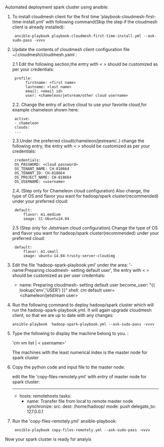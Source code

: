 Automated deployment spark cluster using ansible:

1. To install cloudmesh client for the first time 'playbook-cloudmesh-first-time-install.yml' with following command(Skip the step if the cloudmesh client is already installed):

        ansible-playbook playbook-cloudmesh-first-time-install.yml --ask-sudo-pass -vvvv


2. Update the contents of cloudmesh client configuration file ~/.cloudmesh/cloudmesh.yaml : 

	2.1 Edit the following section,the entry with < > should be customized as per your credentials:

		profile:
		     firstname: <first name>
		     lastname: <last name>
		     email: <email id>
		     user: <chameleon/jetsream/other cloud username>


	2.2. Change the entry of active cloud to use your favorite cloud,for example chameleon shown here:


		active:
		- chameleon
		clouds:
		...


	2.3.Under the preferred cloud(chameleon/jestream/..) change the following entry, the entry with < > should be customized as per your credentials:

		credentials:
		OS_PASSWORD: <cloud password>
		OS_TENANT_NAME: CH-818664
		OS_TENANT_ID: CH-818664
		OS_PROJECT_NAME: CH-818664
		OS_USERNAME: <username>


	2.4. (Step only for Chameleon cloud configuration) Also change, the type of OS and flavor you want for hadoop/spark cluster(recommended) under your preferred cloud:

		default:
			flavor: m1.medium
			image: CC-Ubuntu14.04

	2.5 (Step only for Jetstream cloud configuration) Change the type of OS and flavor you want for hadoop/spark cluster(recommended) under your preferred cloud:

		default:
			flavor: m1.small
			image: ubuntu-14.04-trusty-server-cloudimg


3. Edit the file 'hadoop-spark-playbook.yml' under the area: '-name:Preparing cloudmesh- setting default user', the entry with < > should be customized as per user credentials: 

     - name: Preparing cloudmesh- setting default user
       become_user: "{{ lookup('env','USER') }}"
       shell: cm default user=<chameleon/jetstream user>


4. Run the following command to deploy hadoop/spark cluster which will run the hadoop-spark-playbook.yml. It will again upgrade cloudmesh client, so that we are up to date with any changes:

       ansible-playbook  hadoop-spark-playbook.yml --ask-sudo-pass -vvvv

5. Type the following to display the machine belong to you. :

      'cm vm list | < username>' 

   The machines with the least numerical index is the master node for spark cluster

6. Copy the python code and input file to the master node:
 
   edit the file 'copy-files-remotely.yml' with entry of master node for spark cluster:

	---
	 - hosts: remotehosts
	   tasks:
	     - name: Transfer file from local to remote master node
	       synchronize:
		 src: <source file name with absolute directory path>
		 dest: /home/hadoop/
		 mode: push
	       delegate_to: 127.0.0.1  


7. Run the 'copy-files-remotely.yml' ansible-playbook:

        ansible-playbook copy-files-remotely.yml --ask-sudo-pass -vvvv

Now your spark cluster is ready for analyis


 








